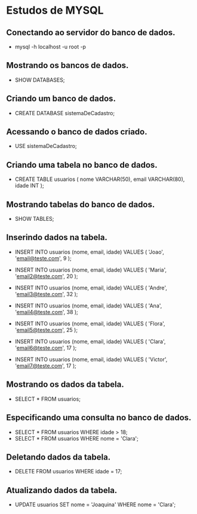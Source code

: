 # Estudos de MYSQL

## Conectando ao servidor do banco de dados.

- mysql -h localhost -u root -p


## Mostrando os bancos de dados.

- SHOW DATABASES;


## Criando um banco de dados.

- CREATE DATABASE sistemaDeCadastro;


## Acessando o banco de dados criado.

- USE sistemaDeCadastro;


## Criando uma tabela no banco de dados.

- CREATE TABLE usuarios (
     nome VARCHAR(50),
     email VARCHAR(80),
     idade INT
);


## Mostrando tabelas do banco de dados.

- SHOW TABLES;


## Inserindo dados na tabela.

- INSERT INTO usuarios (nome, email, idade) VALUES (
    'Joao',
    'email@teste.com',
    9
);

- INSERT INTO usuarios (nome, email, idade) VALUES (
    'Maria',
    'email2@teste.com',
    20
);

- INSERT INTO usuarios (nome, email, idade) VALUES (
    'Andre',
    'email3@teste.com',
    32
);

- INSERT INTO usuarios (nome, email, idade) VALUES (
    'Ana',
    'email4@teste.com',
    38
);

- INSERT INTO usuarios (nome, email, idade) VALUES (
    'Flora',
    'email5@teste.com',
    25
);

- INSERT INTO usuarios (nome, email, idade) VALUES (
    'Clara',
    'email6@teste.com',
    17
);

- INSERT INTO usuarios (nome, email, idade) VALUES (
    'Victor',
    'email7@teste.com',
    17
);


## Mostrando os dados da tabela.

- SELECT * FROM usuarios;


## Especificando uma consulta no banco de dados.

- SELECT * FROM usuarios WHERE idade > 18;
- SELECT * FROM usuarios WHERE nome = 'Clara';


## Deletando dados da tabela.

- DELETE FROM usuarios WHERE idade = 17;


## Atualizando dados da tabela.

- UPDATE usuarios SET nome = 'Joaquina' WHERE nome = 'Clara';
